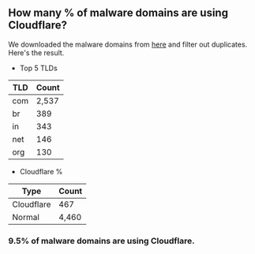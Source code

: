 ## How many % of malware domains are using Cloudflare?


We downloaded the malware domains from [here](https://urlhaus.abuse.ch) and filter out duplicates.
Here's the result.


[//]: # (start replacement)


- Top 5 TLDs

| TLD | Count |
| --- | --- |
| com | 2,537 |
| br | 389 |
| in | 343 |
| net | 146 |
| org | 130 |


- Cloudflare %

| Type | Count |
| --- | --- |
| Cloudflare | 467 |
| Normal | 4,460 |


### 9.5% of malware domains are using Cloudflare.